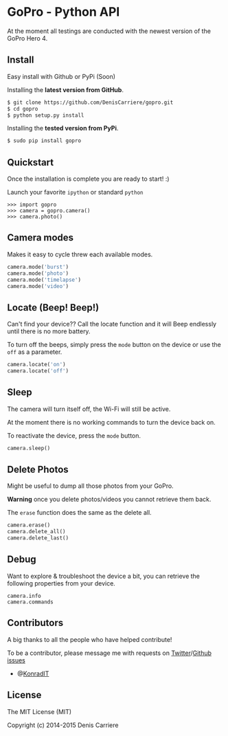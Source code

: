 # GoPro - Python API

At the moment all testings are conducted with the newest version of the GoPro Hero 4.

## Install

Easy install with Github or PyPi (Soon)

Installing the **latest version from GitHub**.

```bash
$ git clone https://github.com/DenisCarriere/gopro.git
$ cd gopro
$ python setup.py install
```

Installing the **tested version from PyPi**.

```bash
$ sudo pip install gopro
```

## Quickstart

Once the installation is complete you are ready to start! :)

Launch your favorite `ipython` or standard `python`

```
>>> import gopro
>>> camera = gopro.camera()
>>> camera.photo()
```

## Camera modes

Makes it easy to cycle threw each available modes.

```python
camera.mode('burst')
camera.mode('photo')
camera.mode('timelapse')
camera.mode('video')
```

## Locate (Beep! Beep!)

Can't find your device?? Call the locate function and it will Beep endlessly until there is no more battery.

To turn off the beeps, simply press the `mode` button on the device or use the `off` as a parameter.

```python
camera.locate('on')
camera.locate('off')
```

## Sleep

The camera will turn itself off, the Wi-Fi will still be active.

At the moment there is no working commands to turn the device back on.

To reactivate the device, press the `mode` button.

```python
camera.sleep()
```

## Delete Photos

Might be useful to dump all those photos from your GoPro.

**Warning** once you delete photos/videos you cannot retrieve them back.

The `erase` function does the same as the delete all.

```python
camera.erase()
camera.delete_all()
camera.delete_last()
```

## Debug

Want to explore & troubleshoot the device a bit, you can retrieve the following properties from your device.

```
camera.info
camera.commands
```

## Contributors

A big thanks to all the people who have helped contribute!

To be a contributor, please message me with requests on [Twitter](https://twitter.com/DenisCarriere)/[Github issues](https://github.com/DenisCarriere/gopro/issues)

- @[KonradIT](https://github.com/KonradIT)

## License

The MIT License (MIT)

Copyright (c) 2014-2015 Denis Carriere